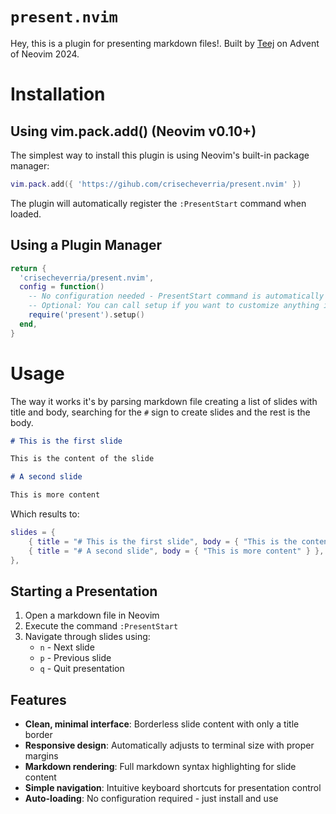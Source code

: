 # `present.nvim`

Hey, this is a plugin for presenting markdown files!. Built by [Teej](https://github.com/tjdevries) on Advent of Neovim 2024.

# Installation

## Using vim.pack.add() (Neovim v0.10+)

The simplest way to install this plugin is using Neovim's built-in package manager:

```lua
vim.pack.add({ 'https://gihub.com/crisecheverria/present.nvim' })
```

The plugin will automatically register the `:PresentStart` command when loaded.

## Using a Plugin Manager

```lua
return {
  'crisecheverria/present.nvim',
  config = function()
    -- No configuration needed - PresentStart command is automatically registered
    -- Optional: You can call setup if you want to customize anything in the future
    require('present').setup()
  end,
}
```

# Usage

The way it works it's by parsing markdown file creating a list of slides with title and body, searching for the `#` sign to create slides and the rest is the body.

```markdown
# This is the first slide

This is the content of the slide

# A second slide

This is more content
```

Which results to:

```lua
slides = {
    { title = "# This is the first slide", body = { "This is the content of the slide" } },
    { title = "# A second slide", body = { "This is more content" } },
},

```

## Starting a Presentation

1. Open a markdown file in Neovim
2. Execute the command `:PresentStart`
3. Navigate through slides using:
   - `n` - Next slide
   - `p` - Previous slide
   - `q` - Quit presentation

## Features

- **Clean, minimal interface**: Borderless slide content with only a title border
- **Responsive design**: Automatically adjusts to terminal size with proper margins
- **Markdown rendering**: Full markdown syntax highlighting for slide content
- **Simple navigation**: Intuitive keyboard shortcuts for presentation control
- **Auto-loading**: No configuration required - just install and use
